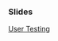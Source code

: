 ### Slides

[User Testing](https://docs.google.com/presentation/d/19-y2PVXAJ-J6Yqct_Lvqkaplagk9fNMrwi_3gasfARU/edit#slide=id.p)
